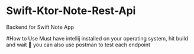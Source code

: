 # Swift-Ktor-Note-Rest-Api
Backend for Swift Note App

#How to Use
Must have intellij installed on your operating system, hit build and wait 🙂
you can also use postman to test each endpoint
